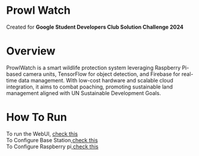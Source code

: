 # Prowl Watch

  Created for **Google Student Developers Club Solution Challenge 2024**

# Overview

ProwlWatch is a smart wildlife protection system leveraging Raspberry Pi-based camera units, TensorFlow for object detection, and Firebase for real-time data management. With low-cost hardware and scalable cloud integration, it aims to combat poaching, promoting sustainable land management aligned with UN Sustainable Development Goals.

# How To Run

To run the WebUI, [check this](docs/webUI/README.md)    
To Configure Base Station,[check this](docs/Hardware_Configs/README.md)   
To Configure Raspberry pi,[check this](docs/Hardware_Config/Pi/README.md)
